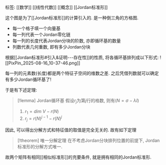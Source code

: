 标签: [[数学]] [[线性代数]] [[概念]] [[Jordan标准形]] 

这个图是为了[[Jordan标准形]]的计算引入的. 是一种倒三角的方格图. 

+ 每一个格子填一个向量基
+ 每一列代表一个Jordan零化链
+ 每一列的长度代表Jordan分块的阶数, 亦即循环基的数量
+ 列数代表几何重数, 即有多少Jordan分块

根据[[Jordan标准形#引入&证明---存在性]]的性质, 将各循环基排列成以下形式: 
![[PixPin_2025-08-16_10-37-46.png]]

每一列的元素数(长度)都是两个特征子空间的维数之差. 之后凭借列数就可以确定有多少Jordan循环基了! 

于是有下述定理: 
>[!lemma] Jordan循环基
>假设$r_{j}$为第$j$行的格数, 则有($N=\sigma-\lambda I$)
>1. $r_{1}=dim\ V-r(N)$
>2. $r_{j}=r(N)^{j-1}-r(N)^{j}$

因此, 可以得出分解方式和特征值的取值是完全无关的. 故有如下定理
>[!theorem] 唯一分解定理
>在不考虑Jordan分块排列位置的前提下, Jordan标准形的分解方式唯一. 

故两个矩阵有相同[[相似标准形]]的充要条件, 就是拥有相同的Jordan标准形. 